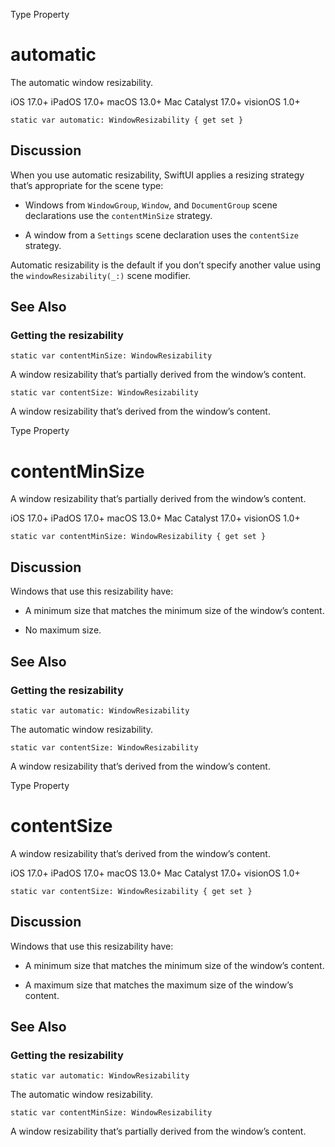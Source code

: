 Type Property

# automatic

The automatic window resizability.

iOS 17.0+  iPadOS 17.0+  macOS 13.0+  Mac Catalyst 17.0+  visionOS 1.0+

    
    
    static var automatic: WindowResizability { get set }

## Discussion

When you use automatic resizability, SwiftUI applies a resizing strategy
that’s appropriate for the scene type:

  * Windows from `WindowGroup`, `Window`, and `DocumentGroup` scene declarations use the `contentMinSize` strategy.

  * A window from a `Settings` scene declaration uses the `contentSize` strategy.

Automatic resizability is the default if you don’t specify another value using
the `windowResizability(_:)` scene modifier.

## See Also

### Getting the resizability

`static var contentMinSize: WindowResizability`

A window resizability that’s partially derived from the window’s content.

`static var contentSize: WindowResizability`

A window resizability that’s derived from the window’s content.

Type Property

# contentMinSize

A window resizability that’s partially derived from the window’s content.

iOS 17.0+  iPadOS 17.0+  macOS 13.0+  Mac Catalyst 17.0+  visionOS 1.0+

    
    
    static var contentMinSize: WindowResizability { get set }

## Discussion

Windows that use this resizability have:

  * A minimum size that matches the minimum size of the window’s content.

  * No maximum size.

## See Also

### Getting the resizability

`static var automatic: WindowResizability`

The automatic window resizability.

`static var contentSize: WindowResizability`

A window resizability that’s derived from the window’s content.

Type Property

# contentSize

A window resizability that’s derived from the window’s content.

iOS 17.0+  iPadOS 17.0+  macOS 13.0+  Mac Catalyst 17.0+  visionOS 1.0+

    
    
    static var contentSize: WindowResizability { get set }

## Discussion

Windows that use this resizability have:

  * A minimum size that matches the minimum size of the window’s content.

  * A maximum size that matches the maximum size of the window’s content.

## See Also

### Getting the resizability

`static var automatic: WindowResizability`

The automatic window resizability.

`static var contentMinSize: WindowResizability`

A window resizability that’s partially derived from the window’s content.

